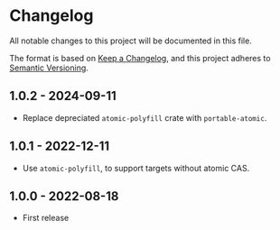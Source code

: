 # Changelog

All notable changes to this project will be documented in this file.

The format is based on [Keep a Changelog](https://keepachangelog.com/en/1.0.0/),
and this project adheres to [Semantic Versioning](https://semver.org/spec/v2.0.0.html).

## 1.0.2 - 2024-09-11

- Replace depreciated `atomic-polyfill` crate with `portable-atomic`.

## 1.0.1 - 2022-12-11

- Use `atomic-polyfill`, to support targets without atomic CAS.

## 1.0.0 - 2022-08-18

- First release
